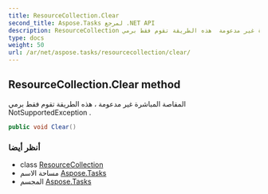 ```yaml
---
title: ResourceCollection.Clear
second_title: Aspose.Tasks لمرجع .NET API
description: ResourceCollection طريقة. المقاصة المباشرة غير مدعومة  هذه الطريقة تقوم فقط برمي NotSupportedException .
type: docs
weight: 50
url: /ar/net/aspose.tasks/resourcecollection/clear/
---
```

## ResourceCollection.Clear method

المقاصة المباشرة غير مدعومة ، هذه الطريقة تقوم فقط برمي NotSupportedException .

```csharp
public void Clear()
```

### أنظر أيضا

* class [ResourceCollection](../)
* مساحة الاسم [Aspose.Tasks](../../resourcecollection/)
* المجسم [Aspose.Tasks](../../../)


